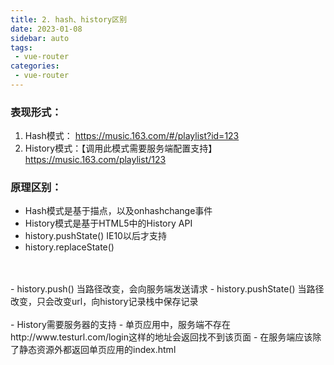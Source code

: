 ```yaml
---
title: 2. hash、history区别
date: 2023-01-08
sidebar: auto
tags:
 - vue-router
categories:
 - vue-router
---
```



### 表现形式：
1. Hash模式：
https://music.163.com/#/playlist?id=123
2. History模式：【调用此模式需要服务端配置支持】
https://music.163.com/playlist/123

### 原理区别：
- Hash模式是基于描点，以及onhashchange事件
- History模式是基于HTML5中的History API
- history.pushState()  IE10以后才支持
- history.replaceState()
<br />
<br />
- history.push() 当路径改变，会向服务端发送请求
- history.pushState() 当路径改变，只会改变url，向history记录栈中保存记录
<br />
<br />
- History需要服务器的支持
- 单页应用中，服务端不存在http://www.testurl.com/login这样的地址会返回找不到该页面
- 在服务端应该除了静态资源外都返回单页应用的index.html 

